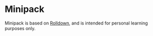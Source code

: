 # Minipack

Minipack is based on [Rolldown](https://github.com/rolldown/rolldown), and is intended for personal learning purposes only.
